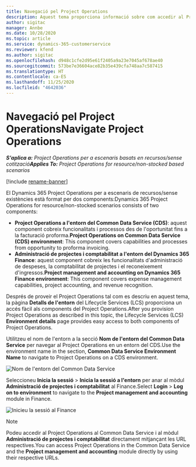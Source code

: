 ```yaml
---
title: Navegació pel Project Operations
description: Aquest tema proporciona informació sobre com accedir al Project Operations des del Lifecycle Services.
author: sigitac
manager: Annbe
ms.date: 10/28/2020
ms.topic: article
ms.service: dynamics-365-customerservice
ms.reviewer: kfend
ms.author: sigitac
ms.openlocfilehash: d948c1cfe2d95e61f2405a9a23e7045af678ae40
ms.sourcegitcommit: 573be7e36604ace82b35e439cfa748aa7c587415
ms.translationtype: HT
ms.contentlocale: ca-ES
ms.lasthandoff: 11/25/2020
ms.locfileid: "4642036"
---
```

# <a name="navigate-project-operations"></a><span data-ttu-id="99c49-103">Navegació pel Project Operations</span><span class="sxs-lookup"><span data-stu-id="99c49-103">Navigate Project Operations</span></span>

<span data-ttu-id="99c49-104">_**S'aplica a:** Project Operations per a escenaris basats en recursos/sense cotització_</span><span class="sxs-lookup"><span data-stu-id="99c49-104">_**Applies To:** Project Operations for resource/non-stocked based scenarios_</span></span>

[!include [rename-banner](~/includes/cc-data-platform-banner.md)]

<span data-ttu-id="99c49-105">El Dynamics 365 Project Operations per a escenaris de recursos/sense existències està format per dos components:</span><span class="sxs-lookup"><span data-stu-id="99c49-105">Dynamics 365 Project Operations for resource/non-stocked scenarios consists of two components:</span></span> 

 - <span data-ttu-id="99c49-106">**Project Operations a l'entorn del Common Data Service (CDS)**: aquest component cobreix funcionalitats i processos des de l'oportunitat fins a la facturació proforma.</span><span class="sxs-lookup"><span data-stu-id="99c49-106">**Project Operations on Common Data Service (CDS) environment**: This component covers capabilities and processes from opportunity to proforma invoicing.</span></span> 
 - <span data-ttu-id="99c49-107">**Administració de projectes i comptabilitat a l'entorn del Dynamics 365 Finance**: aquest component cobreix les funcionalitats d'administració de despeses, la comptabilitat de projectes i el reconeixement d'ingressos.</span><span class="sxs-lookup"><span data-stu-id="99c49-107">**Project management and accounting on Dynamics 365 Finance environment**: This component covers expense management capabilities, project accounting, and revenue recognition.</span></span> 

<span data-ttu-id="99c49-108">Després de proveir el Project Operations tal com es descriu en aquest tema, la pàgina **Detalls de l'entorn** del Lifecycle Services (LCS) proporciona un accés fàcil als components del Project Operations.</span><span class="sxs-lookup"><span data-stu-id="99c49-108">After you provision Project Operations as described in this topic, the Lifecycle Services (LCS) **Environment details** page provides easy access to both components of Project Operations.</span></span>  

<span data-ttu-id="99c49-109">Utilitzeu el nom de l'entorn a la secció **Nom de l'entorn del Common Data Service** per navegar al Project Operations en un entorn del CDS.</span><span class="sxs-lookup"><span data-stu-id="99c49-109">Use the environment name in the section, **Common Data Service Environment Name** to navigate to Project Operations on a CDS environment.</span></span> 

  ![Nom de l'entorn del Common Data Service](./media/environment-name.PNG)

<span data-ttu-id="99c49-111">Seleccioneu **Inicia la sessió** > **Inicia la sessió a l'entorn** per anar al mòdul **Administració de projectes i comptabilitat** al Finance.</span><span class="sxs-lookup"><span data-stu-id="99c49-111">Select **Login** > **Log on to environment** to navigate to the **Project management and accounting** module in Finance.</span></span>  

   ![Inicieu la sessió al Finance](./media/environment-login.PNG)

> [!NOTE]
> <span data-ttu-id="99c49-113">Podeu accedir al Project Operations al Common Data Service i al mòdul **Administració de projectes i comptabilitat** directament mitjançant les URL respectives.</span><span class="sxs-lookup"><span data-stu-id="99c49-113">You can access Project Operations in the Common Data Service and the **Project management and accounting** module directly by using their respective URLs.</span></span> 
